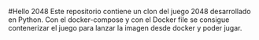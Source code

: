 #Hello 2048
Este repositorio contiene un clon del juego 2048 desarrollado en Python.
Con el docker-compose y con el Docker file se consigue contenerizar el juego para lanzar la imagen desde docker y poder jugar. 
